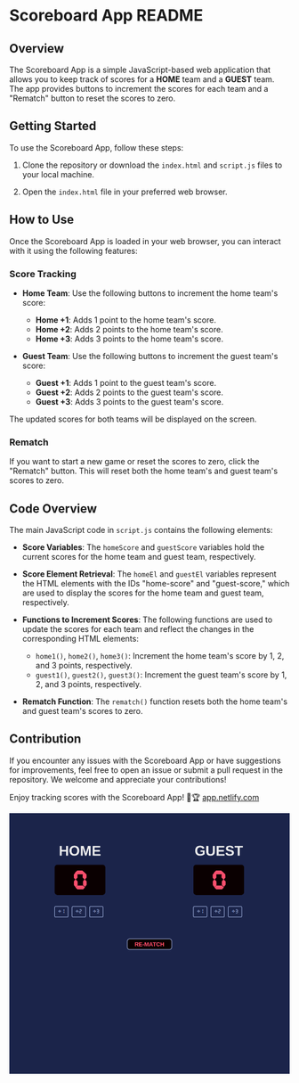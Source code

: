 # Scoreboard App README

## Overview

The Scoreboard App is a simple JavaScript-based web application that allows you to keep track of scores for a **HOME** team and a **GUEST** team. The app provides buttons to increment the scores for each team and a "Rematch" button to reset the scores to zero.

## Getting Started

To use the Scoreboard App, follow these steps:

1. Clone the repository or download the `index.html` and `script.js` files to your local machine.

2. Open the `index.html` file in your preferred web browser.

## How to Use

Once the Scoreboard App is loaded in your web browser, you can interact with it using the following features:

### Score Tracking

- **Home Team**: Use the following buttons to increment the home team's score:

  - **Home +1**: Adds 1 point to the home team's score.
  - **Home +2**: Adds 2 points to the home team's score.
  - **Home +3**: Adds 3 points to the home team's score.

- **Guest Team**: Use the following buttons to increment the guest team's score:
  - **Guest +1**: Adds 1 point to the guest team's score.
  - **Guest +2**: Adds 2 points to the guest team's score.
  - **Guest +3**: Adds 3 points to the guest team's score.

The updated scores for both teams will be displayed on the screen.

### Rematch

If you want to start a new game or reset the scores to zero, click the "Rematch" button. This will reset both the home team's and guest team's scores to zero.

## Code Overview

The main JavaScript code in `script.js` contains the following elements:

- **Score Variables**: The `homeScore` and `guestScore` variables hold the current scores for the home team and guest team, respectively.

- **Score Element Retrieval**: The `homeEl` and `guestEl` variables represent the HTML elements with the IDs "home-score" and "guest-score," which are used to display the scores for the home team and guest team, respectively.

- **Functions to Increment Scores**: The following functions are used to update the scores for each team and reflect the changes in the corresponding HTML elements:

  - `home1()`, `home2()`, `home3()`: Increment the home team's score by 1, 2, and 3 points, respectively.
  - `guest1()`, `guest2()`, `guest3()`: Increment the guest team's score by 1, 2, and 3 points, respectively.

- **Rematch Function**: The `rematch()` function resets both the home team's and guest team's scores to zero.

## Contribution

If you encounter any issues with the Scoreboard App or have suggestions for improvements, feel free to open an issue or submit a pull request in the repository. We welcome and appreciate your contributions!

Enjoy tracking scores with the Scoreboard App! 🏀🏆 [app.netlify.com](https://capable-klepon-41fa68.netlify.app/)

![Scoreboard](/Scoreboard.png)
